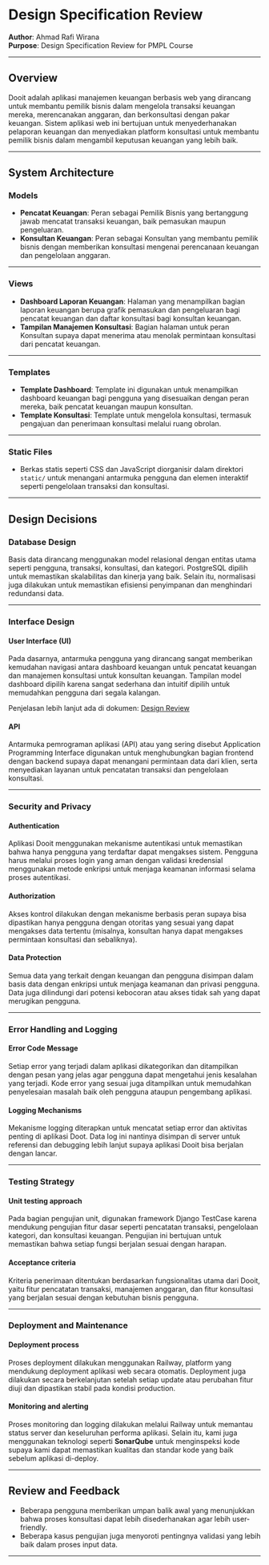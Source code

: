 # Design Specification Review

**Author**: Ahmad Rafi Wirana  
**Purpose**: Design Specification Review for PMPL Course

---

## Overview

Dooit adalah aplikasi manajemen keuangan berbasis web yang dirancang untuk membantu pemilik bisnis dalam mengelola transaksi keuangan mereka, merencanakan anggaran, dan berkonsultasi dengan pakar keuangan. Sistem aplikasi web ini bertujuan untuk menyederhanakan pelaporan keuangan dan menyediakan platform konsultasi untuk membantu pemilik bisnis dalam mengambil keputusan keuangan yang lebih baik.

---

## System Architecture

### Models

- **Pencatat Keuangan**: Peran sebagai Pemilik Bisnis yang bertanggung jawab mencatat transaksi keuangan, baik pemasukan maupun pengeluaran.
- **Konsultan Keuangan**: Peran sebagai Konsultan yang membantu pemilik bisnis dengan memberikan konsultasi mengenai perencanaan keuangan dan pengelolaan anggaran.

---

### Views

- **Dashboard Laporan Keuangan**: Halaman yang menampilkan bagian laporan keuangan berupa grafik pemasukan dan pengeluaran bagi pencatat keuangan dan daftar konsultasi bagi konsultan keuangan.
- **Tampilan Manajemen Konsultasi**: Bagian halaman untuk peran Konsultan supaya dapat menerima atau menolak permintaan konsultasi dari pencatat keuangan.

---

### Templates

- **Template Dashboard**: Template ini digunakan untuk menampilkan dashboard keuangan bagi pengguna yang disesuaikan dengan peran mereka, baik pencatat keuangan maupun konsultan.
- **Template Konsultasi**: Template untuk mengelola konsultasi, termasuk pengajuan dan penerimaan konsultasi melalui ruang obrolan.

---

### Static Files

- Berkas statis seperti CSS dan JavaScript diorganisir dalam direktori `static/` untuk menangani antarmuka pengguna dan elemen interaktif seperti pengelolaan transaksi dan konsultasi.

---

## Design Decisions

### Database Design

Basis data dirancang menggunakan model relasional dengan entitas utama seperti pengguna, transaksi, konsultasi, dan kategori. PostgreSQL dipilih untuk memastikan skalabilitas dan kinerja yang baik. Selain itu, normalisasi juga dilakukan untuk memastikan efisiensi penyimpanan dan menghindari redundansi data.

---

### Interface Design

#### User Interface (UI)

Pada dasarnya, antarmuka pengguna yang dirancang sangat memberikan kemudahan navigasi antara dashboard keuangan untuk pencatat keuangan dan manajemen konsultasi untuk konsultan keuangan. Tampilan model dashboard dipilih karena sangat sederhana dan intuitif dipilih untuk memudahkan pengguna dari segala kalangan.

Penjelasan lebih lanjut ada di dokumen: [Design Review](design_review.md)

#### API

Antarmuka pemrograman aplikasi (API) atau yang sering disebut Application Programming Interface digunakan untuk menghubungkan bagian frontend dengan backend supaya dapat menangani permintaan data dari klien, serta menyediakan layanan untuk pencatatan transaksi dan pengelolaan konsultasi.

---

### Security and Privacy

#### Authentication

Aplikasi Dooit menggunakan mekanisme autentikasi untuk memastikan bahwa hanya pengguna yang terdaftar dapat mengakses sistem. Pengguna harus melalui proses login yang aman dengan validasi kredensial menggunakan metode enkripsi untuk menjaga keamanan informasi selama proses autentikasi.

#### Authorization

Akses kontrol dilakukan dengan mekanisme berbasis peran supaya bisa dipastikan hanya pengguna dengan otoritas yang sesuai yang dapat mengakses data tertentu (misalnya, konsultan hanya dapat mengakses permintaan konsultasi dan sebaliknya).

#### Data Protection

Semua data yang terkait dengan keuangan dan pengguna disimpan dalam basis data dengan enkripsi untuk menjaga keamanan dan privasi pengguna. Data juga dilindungi dari potensi kebocoran atau akses tidak sah yang dapat merugikan pengguna.

---

### Error Handling and Logging

#### Error Code Message

Setiap error yang terjadi dalam aplikasi dikategorikan dan ditampilkan dengan pesan yang jelas agar pengguna dapat mengetahui jenis kesalahan yang terjadi. Kode error yang sesuai juga ditampilkan untuk memudahkan penyelesaian masalah baik oleh pengguna ataupun pengembang aplikasi.

#### Logging Mechanisms

Mekanisme logging diterapkan untuk mencatat setiap error dan aktivitas penting di aplikasi Doot. Data log ini nantinya disimpan di server untuk referensi dan debugging lebih lanjut supaya aplikasi Dooit bisa berjalan dengan lancar.

---

### Testing Strategy

#### Unit testing approach

Pada bagian pengujian unit, digunakan framework Django TestCase karena  mendukung pengujian fitur dasar seperti pencatatan transaksi, pengelolaan kategori, dan konsultasi keuangan. Pengujian ini bertujuan untuk memastikan bahwa setiap fungsi berjalan sesuai dengan harapan.

#### Acceptance criteria

Kriteria penerimaan ditentukan berdasarkan fungsionalitas utama dari Dooit, yaitu fitur pencatatan transaksi, manajemen anggaran, dan fitur konsultasi yang berjalan sesuai dengan kebutuhan bisnis pengguna.

---

### Deployment and Maintenance

#### Deployment process

Proses deployment dilakukan menggunakan Railway, platform yang mendukung deployment aplikasi web secara otomatis. Deployment juga dilakukan secara berkelanjutan setelah setiap update atau perubahan fitur diuji dan dipastikan stabil pada kondisi production.

#### Monitoring and alerting

Proses monitoring dan logging dilakukan melalui Railway untuk memantau status server dan keseluruhan performa aplikasi. Selain itu, kami juga menggunakan teknologi seperti **SonarQube** untuk menginspeksi kode supaya kami dapat memastikan kualitas dan standar kode yang baik sebelum aplikasi di-deploy.

---

## Review and Feedback

- Beberapa pengguna memberikan umpan balik awal yang menunjukkan bahwa proses konsultasi dapat lebih disederhanakan agar lebih user-friendly. 
- Beberapa kasus pengujian juga menyoroti pentingnya validasi yang lebih baik dalam proses input data. 

---
